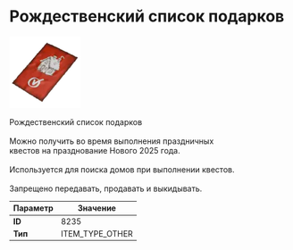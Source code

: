 # Рождественский список подарков

![Item Image](../img/8235.webp?raw=true)

Рождественский список подарков<br><br>Можно получить во время выполнения праздничных<br>квестов на празднование Нового 2025 года.<br><br>Используется для поиска домов при выполнении квестов.<br><br>Запрещено передавать, продавать и выкидывать.


| Параметр | Значение |
|----------|----------|
| **ID** | 8235 |
| **Тип** | ITEM_TYPE_OTHER |

